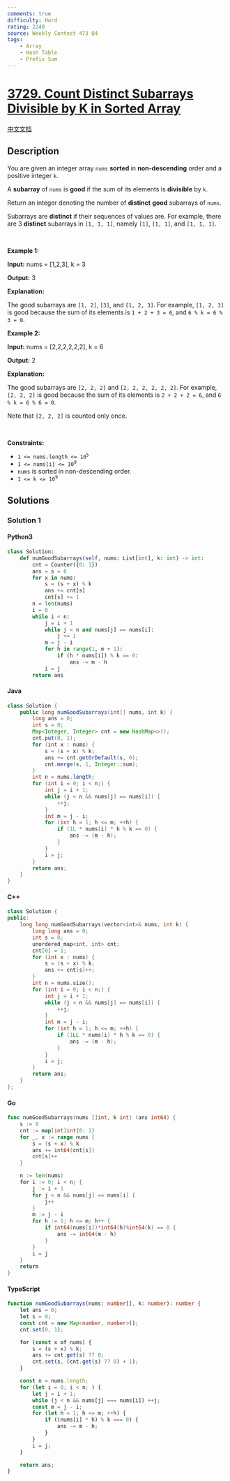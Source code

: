 ```yaml
---
comments: true
difficulty: Hard
rating: 2248
source: Weekly Contest 473 Q4
tags:
    - Array
    - Hash Table
    - Prefix Sum
---
```


<!-- problem:start -->

# [3729. Count Distinct Subarrays Divisible by K in Sorted Array](https://leetcode.com/problems/count-distinct-subarrays-divisible-by-k-in-sorted-array)

[中文文档](/solution/3700-3799/3729.Count%20Distinct%20Subarrays%20Divisible%20by%20K%20in%20Sorted%20Array/README.md)

## Description

<!-- description:start -->

<p>You are given an integer array <code>nums</code> <strong>sorted</strong> in <strong>non-descending</strong> order and a positive integer <code>k</code>.</p>

<p>A <strong><span data-keyword="subarray-nonempty">subarray</span></strong> of <code>nums</code> is <strong>good</strong> if the sum of its elements is <strong>divisible</strong> by <code>k</code>.</p>

<p>Return an integer denoting the number of <strong>distinct</strong> <strong>good</strong> subarrays of <code>nums</code>.</p>

<p>Subarrays are <strong>distinct</strong> if their sequences of values are. For example, there are 3 <strong>distinct</strong> subarrays in <code>[1, 1, 1]</code>, namely <code>[1]</code>, <code>[1, 1]</code>, and <code>[1, 1, 1]</code>.</p>

<p>&nbsp;</p>
<p><strong class="example">Example 1:</strong></p>

<div class="example-block">
<p><strong>Input:</strong> <span class="example-io">nums = [1,2,3], k = 3</span></p>

<p><strong>Output:</strong> <span class="example-io">3</span></p>

<p><strong>Explanation:</strong></p>

<p>The good subarrays are <code>[1, 2]</code>, <code>[3]</code>, and <code>[1, 2, 3]</code>. For example, <code>[1, 2, 3]</code> is good because the sum of its elements is <code>1 + 2 + 3 = 6</code>, and <code>6 % k = 6 % 3 = 0</code>.</p>
</div>

<p><strong class="example">Example 2:</strong></p>

<div class="example-block">
<p><strong>Input:</strong> <span class="example-io">nums = [2,2,2,2,2,2], k = 6</span></p>

<p><strong>Output:</strong> <span class="example-io">2</span></p>

<p><strong>Explanation:</strong></p>

<p>The good subarrays are <code>[2, 2, 2]</code> and <code>[2, 2, 2, 2, 2, 2]</code>. For example, <code>[2, 2, 2]</code> is good because the sum of its elements is <code>2 + 2 + 2 = 6</code>, and <code>6 % k = 6 % 6 = 0</code>.</p>

<p>Note that <code>[2, 2, 2]</code> is counted only once.</p>
</div>

<p>&nbsp;</p>
<p><strong>Constraints:</strong></p>

<ul>
	<li><code>1 &lt;= nums.length &lt;= 10<sup>5</sup></code></li>
	<li><code>1 &lt;= nums[i] &lt;= 10<sup>9</sup></code></li>
	<li><code>nums</code> is sorted in non-descending order.</li>
	<li><code>1 &lt;= k &lt;= 10<sup>9</sup></code></li>
</ul>

<!-- description:end -->

## Solutions

<!-- solution:start -->

### Solution 1

<!-- tabs:start -->

#### Python3

```python
class Solution:
    def numGoodSubarrays(self, nums: List[int], k: int) -> int:
        cnt = Counter({0: 1})
        ans = s = 0
        for x in nums:
            s = (s + x) % k
            ans += cnt[s]
            cnt[s] += 1
        n = len(nums)
        i = 0
        while i < n:
            j = i + 1
            while j < n and nums[j] == nums[i]:
                j += 1
            m = j - i
            for h in range(1, m + 1):
                if (h * nums[i]) % k == 0:
                    ans -= m - h
            i = j
        return ans
```

#### Java

```java
class Solution {
    public long numGoodSubarrays(int[] nums, int k) {
        long ans = 0;
        int s = 0;
        Map<Integer, Integer> cnt = new HashMap<>();
        cnt.put(0, 1);
        for (int x : nums) {
            s = (s + x) % k;
            ans += cnt.getOrDefault(s, 0);
            cnt.merge(s, 1, Integer::sum);
        }
        int n = nums.length;
        for (int i = 0; i < n;) {
            int j = i + 1;
            while (j < n && nums[j] == nums[i]) {
                ++j;
            }
            int m = j - i;
            for (int h = 1; h <= m; ++h) {
                if (1L * nums[i] * h % k == 0) {
                    ans -= (m - h);
                }
            }
            i = j;
        }
        return ans;
    }
}
```

#### C++

```cpp
class Solution {
public:
    long long numGoodSubarrays(vector<int>& nums, int k) {
        long long ans = 0;
        int s = 0;
        unordered_map<int, int> cnt;
        cnt[0] = 1;
        for (int x : nums) {
            s = (s + x) % k;
            ans += cnt[s]++;
        }
        int n = nums.size();
        for (int i = 0; i < n;) {
            int j = i + 1;
            while (j < n && nums[j] == nums[i]) {
                ++j;
            }
            int m = j - i;
            for (int h = 1; h <= m; ++h) {
                if (1LL * nums[i] * h % k == 0) {
                    ans -= (m - h);
                }
            }
            i = j;
        }
        return ans;
    }
};
```

#### Go

```go
func numGoodSubarrays(nums []int, k int) (ans int64) {
    s := 0
    cnt := map[int]int{0: 1}
    for _, x := range nums {
        s = (s + x) % k
        ans += int64(cnt[s])
        cnt[s]++
    }

    n := len(nums)
    for i := 0; i < n; {
        j := i + 1
        for j < n && nums[j] == nums[i] {
            j++
        }
        m := j - i
        for h := 1; h <= m; h++ {
            if int64(nums[i])*int64(h)%int64(k) == 0 {
                ans -= int64(m - h)
            }
        }
        i = j
    }
    return
}
```

#### TypeScript

```ts
function numGoodSubarrays(nums: number[], k: number): number {
    let ans = 0;
    let s = 0;
    const cnt = new Map<number, number>();
    cnt.set(0, 1);

    for (const x of nums) {
        s = (s + x) % k;
        ans += cnt.get(s) ?? 0;
        cnt.set(s, (cnt.get(s) ?? 0) + 1);
    }

    const n = nums.length;
    for (let i = 0; i < n; ) {
        let j = i + 1;
        while (j < n && nums[j] === nums[i]) ++j;
        const m = j - i;
        for (let h = 1; h <= m; ++h) {
            if ((nums[i] * h) % k === 0) {
                ans -= m - h;
            }
        }
        i = j;
    }

    return ans;
}
```

<!-- tabs:end -->

<!-- solution:end -->

<!-- problem:end -->
